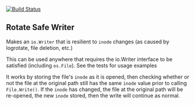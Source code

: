 [![Build Status](https://travis-ci.org/Psiphon-Inc/rotate-safe-writer.svg?branch=master)](https://travis-ci.org/Psiphon-Inc/rotate-safe-writer)

## Rotate Safe Writer

Makes an `io.Writer` that is resilient to `inode` changes (as caused by logrotate, file deletion, etc.)

This can be used anywhere that requires the io.Writer interface to be satisfied (including `os.File`). See the tests for usage examples

It works by storing the file's `inode` as it is opened, then checking whether or not the file at the original path still has the same `inode` value prior to calling `File.Write()`. If the `inode` has changed, the file at the original path will be re-opened, the new `inode` stored, then the write will continue as normal.
